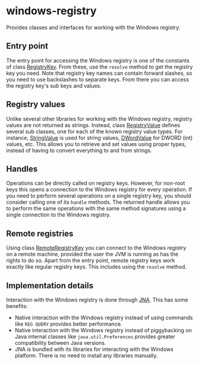 # windows-registry

Provides classes and interfaces for working with the Windows registry.

## Entry point

The entry point for accessing the Windows registry is one of the constants of class [RegistryKey](https://robtimus.github.io/windows-registry/apidocs/com.github.robtimus.os.windows.registry/com/github/robtimus/os/windows/registry/RegistryKey.html). From these, use the `resolve` method to get the registry key you need. Note that registry key names can contain forward slashes, so you need to use backslashes to separate keys. From there you can access the registry key's sub keys and values.

## Registry values

Unlike several other libraries for working with the Windows registry, registry values are not returned as strings. Instead, class [RegistryValue](https://robtimus.github.io/windows-registry/apidocs/com.github.robtimus.os.windows.registry/com/github/robtimus/os/windows/registry/RegistryValue.html) defines several sub classes, one for each of the known registry value types. For instance, [StringValue](https://robtimus.github.io/windows-registry/apidocs/com.github.robtimus.os.windows.registry/com/github/robtimus/os/windows/registry/StringValue.html) is used for string values, [DWordValue](https://robtimus.github.io/windows-registry/apidocs/com.github.robtimus.os.windows.registry/com/github/robtimus/os/windows/registry/DWordValue.html) for DWORD (int) values, etc. This allows you to retrieve and set values using proper types, instead of having to convert everything to and from strings.

## Handles

Operations can be directly called on registry keys. However, for non-root keys this opens a connection to the Windows registry for every operation. If you need to perform several operations on a single registry key, you should consider calling one of its `handle` methods. The returned handle allows you to perform the same operations with the same method signatures using a single connection to the Windows registry.

## Remote registries

Using class [RemoteRegistryKey](https://robtimus.github.io/windows-registry/apidocs/com.github.robtimus.os.windows.registry/com/github/robtimus/os/windows/registry/RemoteRegistryKey.html) you can connect to the Windows registry on a remote machine, provided the user the JVM is running as has the rights to do so. Apart from the entry point, remote registry keys work exactly like regular registry keys. This includes using the `resolve` method.

## Implementation details

Interaction with the Windows registry is done through [JNA](https://github.com/java-native-access/jna). This has some benefits:

* Native interaction with the Windows registry instead of using commands like `REG QUERY` provides better performance.
* Native interaction with the Windows registry instead of piggybacking on Java internal classes like `java.util.Preferences` provides greater compatibility between Java versions.
* JNA is bundled with its libraries for interacting with the Windows platform. There is no need to install any libraries manually.
